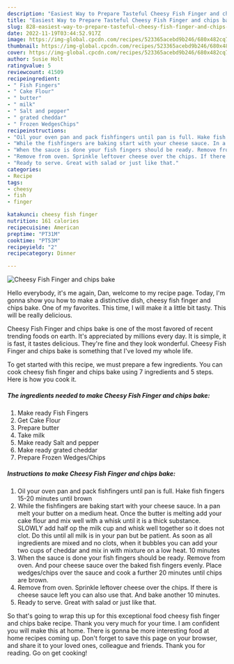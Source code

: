 ```yaml
---
description: "Easiest Way to Prepare Tasteful Cheesy Fish Finger and chips bake"
title: "Easiest Way to Prepare Tasteful Cheesy Fish Finger and chips bake"
slug: 828-easiest-way-to-prepare-tasteful-cheesy-fish-finger-and-chips-bake
date: 2022-11-19T03:44:52.917Z
image: https://img-global.cpcdn.com/recipes/523365acebd9b246/680x482cq70/cheesy-fish-finger-and-chips-bake-recipe-main-photo.jpg
thumbnail: https://img-global.cpcdn.com/recipes/523365acebd9b246/680x482cq70/cheesy-fish-finger-and-chips-bake-recipe-main-photo.jpg
cover: https://img-global.cpcdn.com/recipes/523365acebd9b246/680x482cq70/cheesy-fish-finger-and-chips-bake-recipe-main-photo.jpg
author: Susie Holt
ratingvalue: 5
reviewcount: 41509
recipeingredient:
- " Fish Fingers"
- " Cake Flour"
- " butter"
- " milk"
- " Salt and pepper"
- " grated cheddar"
- " Frozen WedgesChips"
recipeinstructions:
- "Oil your oven pan and pack fishfingers until pan is full. Hake fish fingers 15-20 minutes until brown"
- "While the fishfingers are baking start with your cheese sauce. In a pan melt your butter on a medium heat. Once the butter is melting add your cake flour and mix well with a whisk until it is a thick substance. SLOWLY add half op the milk cup and whisk well together so it does not clot. Do this until all milk is in your pan but be patient. As soon as all ingredients are mixed and no clots, when it bubbles you can add your two cups of cheddar and mix in with mixture on a low heat. 10 minutes"
- "When the sauce is done your fish fingers should be ready. Remove from oven. And pour cheese sauce over the baked fish fingers evenly. Place wedges/chips over the sauce and cook a further 20 minutes until chips are brown."
- "Remove from oven. Sprinkle leftover cheese over the chips. If there is cheese sauce left you can also use that. And bake another 10 minutes."
- "Ready to serve. Great with salad or just like that."
categories:
- Recipe
tags:
- cheesy
- fish
- finger

katakunci: cheesy fish finger 
nutrition: 161 calories
recipecuisine: American
preptime: "PT31M"
cooktime: "PT53M"
recipeyield: "2"
recipecategory: Dinner

---
```



![Cheesy Fish Finger and chips bake](https://img-global.cpcdn.com/recipes/523365acebd9b246/680x482cq70/cheesy-fish-finger-and-chips-bake-recipe-main-photo.jpg)

Hello everybody, it's me again, Dan, welcome to my recipe page. Today, I'm gonna show you how to make a distinctive dish, cheesy fish finger and chips bake. One of my favorites. This time, I will make it a little bit tasty. This will be really delicious.

Cheesy Fish Finger and chips bake is one of the most favored of recent trending foods on earth. It's appreciated by millions every day. It is simple, it is fast, it tastes delicious. They're fine and they look wonderful. Cheesy Fish Finger and chips bake is something that I've loved my whole life.




To get started with this recipe, we must prepare a few ingredients. You can cook cheesy fish finger and chips bake using 7 ingredients and 5 steps. Here is how you cook it.

<!--inarticleads1-->

##### The ingredients needed to make Cheesy Fish Finger and chips bake:

1. Make ready  Fish Fingers
1. Get  Cake Flour
1. Prepare  butter
1. Take  milk
1. Make ready  Salt and pepper
1. Make ready  grated cheddar
1. Prepare  Frozen Wedges/Chips




<!--inarticleads2-->

##### Instructions to make Cheesy Fish Finger and chips bake:

1. Oil your oven pan and pack fishfingers until pan is full. Hake fish fingers 15-20 minutes until brown
1. While the fishfingers are baking start with your cheese sauce. In a pan melt your butter on a medium heat. Once the butter is melting add your cake flour and mix well with a whisk until it is a thick substance. SLOWLY add half op the milk cup and whisk well together so it does not clot. Do this until all milk is in your pan but be patient. As soon as all ingredients are mixed and no clots, when it bubbles you can add your two cups of cheddar and mix in with mixture on a low heat. 10 minutes
1. When the sauce is done your fish fingers should be ready. Remove from oven. And pour cheese sauce over the baked fish fingers evenly. Place wedges/chips over the sauce and cook a further 20 minutes until chips are brown.
1. Remove from oven. Sprinkle leftover cheese over the chips. If there is cheese sauce left you can also use that. And bake another 10 minutes.
1. Ready to serve. Great with salad or just like that.




So that's going to wrap this up for this exceptional food cheesy fish finger and chips bake recipe. Thank you very much for your time. I am confident you will make this at home. There is gonna be more interesting food at home recipes coming up. Don't forget to save this page on your browser, and share it to your loved ones, colleague and friends. Thank you for reading. Go on get cooking!
